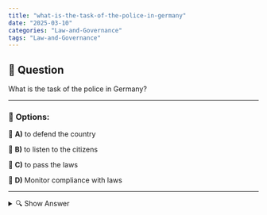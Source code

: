 ```yaml
---
title: "what-is-the-task-of-the-police-in-germany"
date: "2025-03-10"
categories: "Law-and-Governance"
tags: "Law-and-Governance"
---
```


## 📌 **Question**

What is the task of the police in Germany?



---

### 📝 **Options:**

🔘 **A)** to defend the country

🔘 **B)** to listen to the citizens

🔘 **C)** to pass the laws

🔘 **D)** Monitor compliance with laws

---

<details>
  <summary>🔍 Show Answer</summary>

  <p>
💡  <b>Correct Answer:</b>  d
  </p>
  <p>
    📖<b>Explanation:</b>
    The police in Germany is a central institution for maintaining law and order. It is responsible for the prevention and investigation of crimes, the protection of citizens and the enforcement of applicable laws. It also plays an important role in traffic monitoring, hazard prevention and support for other authorities. The police work closely with municipal and state agencies to ensure safety in society.
  </p>
</details>
